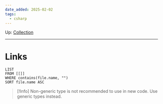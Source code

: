 ```yaml
---
date_added: 2025-02-02
tags:
  - csharp
---
```

Up: [Collection](Collection.md)
___
 
# Links
```dataview
LIST
FROM [[]]
WHERE contains(file.name, "")
SORT file.name ASC
```
>[!Info]
> Non-generic type is not recommended to use in new code. Use generic types instead.
